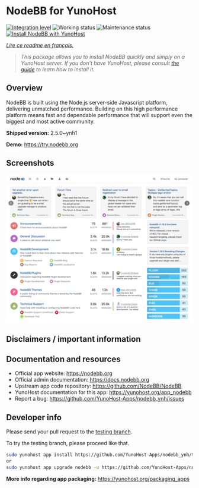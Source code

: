 <!--
N.B.: This README was automatically generated by https://github.com/YunoHost/apps/tree/master/tools/README-generator
It shall NOT be edited by hand.
-->

# NodeBB for YunoHost

[![Integration level](https://dash.yunohost.org/integration/nodebb.svg)](https://dash.yunohost.org/appci/app/nodebb) ![Working status](https://ci-apps.yunohost.org/ci/badges/nodebb.status.svg) ![Maintenance status](https://ci-apps.yunohost.org/ci/badges/nodebb.maintain.svg)  
[![Install NodeBB with YunoHost](https://install-app.yunohost.org/install-with-yunohost.svg)](https://install-app.yunohost.org/?app=nodebb)

*[Lire ce readme en français.](./README_fr.md)*

> *This package allows you to install NodeBB quickly and simply on a YunoHost server.
If you don't have YunoHost, please consult [the guide](https://yunohost.org/#/install) to learn how to install it.*

## Overview

NodeBB is built using the Node.js server-side Javascript platform, delivering unmatched performance.
Building on this high performance platform means fast and dependable performance that will support even the biggest and most active community.

**Shipped version:** 2.5.0~ynh1


**Demo:** https://try.nodebb.org

## Screenshots

![Screenshot of NodeBB](./doc/screenshots/screenshot.png)

## Disclaimers / important information



## Documentation and resources

* Official app website: <https://nodebb.org>
* Official admin documentation: <https://docs.nodebb.org>
* Upstream app code repository: <https://github.com/NodeBB/NodeBB>
* YunoHost documentation for this app: <https://yunohost.org/app_nodebb>
* Report a bug: <https://github.com/YunoHost-Apps/nodebb_ynh/issues>

## Developer info

Please send your pull request to the [testing branch](https://github.com/YunoHost-Apps/nodebb_ynh/tree/testing).

To try the testing branch, please proceed like that.

``` bash
sudo yunohost app install https://github.com/YunoHost-Apps/nodebb_ynh/tree/testing --debug
or
sudo yunohost app upgrade nodebb -u https://github.com/YunoHost-Apps/nodebb_ynh/tree/testing --debug
```

**More info regarding app packaging:** <https://yunohost.org/packaging_apps>
